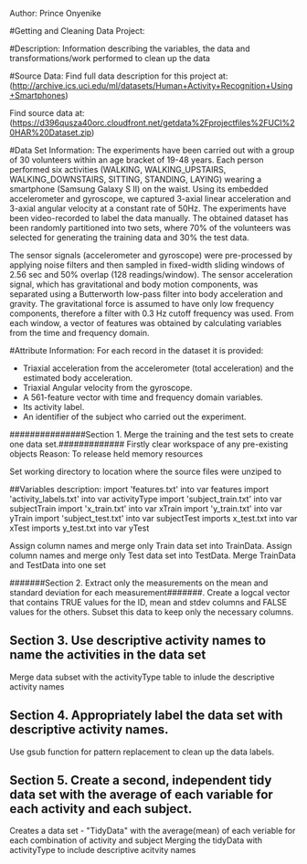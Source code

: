 Author: Prince Onyenike

#Getting and Cleaning Data Project:


#Description:
Information describing the variables, the data and transformations/work performed to clean up the data
 
#Source Data:
Find full data description for this project at:(http://archive.ics.uci.edu/ml/datasets/Human+Activity+Recognition+Using+Smartphones)

Find source data at: (https://d396qusza40orc.cloudfront.net/getdata%2Fprojectfiles%2FUCI%20HAR%20Dataset.zip)

#Data Set Information:
The experiments have been carried out with a group of 30 volunteers within an age bracket of 19-48 years. 
Each person performed six activities (WALKING, WALKING_UPSTAIRS, WALKING_DOWNSTAIRS, SITTING, STANDING, LAYING)
wearing a smartphone (Samsung Galaxy S II) on the waist. Using its embedded accelerometer and gyroscope, 
we captured 3-axial linear acceleration and 3-axial angular velocity at a constant rate of 50Hz. 
The experiments have been video-recorded to label the data manually. The obtained dataset has been randomly 
partitioned into two sets, where 70% of the volunteers was selected for generating the training data and 30% the test data.

The sensor signals (accelerometer and gyroscope) were pre-processed by applying noise filters and then sampled
in fixed-width sliding windows of 2.56 sec and 50% overlap (128 readings/window). The sensor acceleration signal,
which has gravitational and body motion components, was separated using a Butterworth low-pass filter into body 
acceleration and gravity. The gravitational force is assumed to have only low frequency components, therefore a filter 
with 0.3 Hz cutoff frequency was used. From each window, a vector of features was obtained by calculating variables from
the time and frequency domain.

#Attribute Information:
For each record in the dataset it is provided:
- Triaxial acceleration from the accelerometer (total acceleration) and the estimated body acceleration.
- Triaxial Angular velocity from the gyroscope.
- A 561-feature vector with time and frequency domain variables.
- Its activity label.
- An identifier of the subject who carried out the experiment.


###############Section 1. Merge the training and the test sets to create one data set.#############
Firstly clear workspace of any pre-existing objects
Reason: To release held memory resources

Set working directory to location where the source files were unziped to

##Variables description:
import 'features.txt' into var features
import 'activity_labels.txt' into var activityType
import 'subject_train.txt' into var subjectTrain
import 'x_train.txt' into var xTrain 
import 'y_train.txt' into var yTrain 
import 'subject_test.txt' into var subjectTest 
imports x_test.txt  into var xTest
imports y_test.txt into var yTest

Assign column names and merge only Train data set into TrainData.
Assign column names and merge only Test data set into TestData.
Merge TrainData and TestData into one set 



#######Section 2. Extract only the measurements on the mean and standard deviation for each measurement#######.
Create a logcal vector that contains TRUE values for the ID, mean and stdev columns and FALSE values for the others.
Subset this data to keep only the necessary columns.

## Section 3. Use descriptive activity names to name the activities in the data set
Merge data subset with the activityType table to inlude the descriptive activity names

## Section 4. Appropriately label the data set with descriptive activity names.
Use gsub function for pattern replacement to clean up the data labels.

## Section 5. Create a second, independent tidy data set with the average of each variable for each activity and each subject.
Creates a data set - "TidyData" with the average(mean) of each veriable for each combination of activity and subject
Merging the tidyData with activityType to include descriptive acitvity names